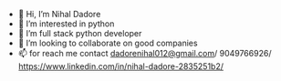 - 👋 Hi, I’m Nihal Dadore
- 👀 I’m interested in python
- 🌱 I’m full stack python developer
- 💞️ I’m looking to collaborate on good companies
- 📫 for reach me contact dadorenihal012@gmail.com/ 9049766926/ https://www.linkedin.com/in/nihal-dadore-2835251b2/

<!---
nihald16/nihald16 is a ✨ special ✨ repository because its `README.md` (this file) appears on your GitHub profile.
You can click the Preview link to take a look at your changes.
--->
